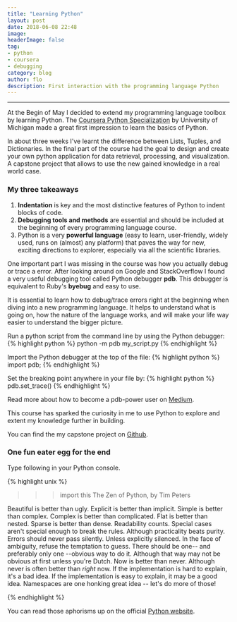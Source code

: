 ```yaml
---
title: "Learning Python"
layout: post
date: 2018-06-08 22:48
image:
headerImage: false
tag:
- python
- coursera
- debugging
category: blog
author: flo
description: First interaction with the programming language Python
---
```

---

At the Begin of May I decided to extend my programming language toolbox by learning Python. The [Coursera Python Specialization](https://www.coursera.org/specializations/python) by University of Michigan made a great first impression to learn the basics of Python.

In about three weeks I've learnt the difference between Lists, Tuples, and Dictionaries. In the final part of the course had the goal to design and create your own python application for data retrieval, processing, and visualization. A capstone project that allows to use the new gained knowledge in a real world case.

### My three takeaways
1. **Indentation** is key and the most distinctive features of Python  to indent blocks of code.
2. **Debugging tools and methods** are essential and should be included at the beginning of every programming language course.
3. Python is a very **powerful language** (easy to learn, user-friendly, widely used, runs on (almost) any platform) that paves the way for new, exciting directions to explorer, especially via  all the scientific libraries.

One important part I was missing in the course was how you actually debug or trace a error. After looking around on Google and StackOverflow I found a very useful debugging tool called Python debugger **pdb**. This debugger is  equivalent to Ruby's **byebug** and easy to use.

It is essential to learn how to debug/trace errors right at the beginning when diving into a new programming language. It helps to understand what is going on, how the nature of the language works, and will make your life way easier to understand the bigger picture.

Run a python script from the command line by using the Python debugger:
{% highlight python %}
  python -m pdb my_script.py
{% endhighlight %}

Import the Python debugger at the top of the file:
{% highlight python %}
  import pdb;
{% endhighlight %}

Set the breaking point anywhere in your file by:
{% highlight python %}
  pdb.set_trace()
{% endhighlight %}

Read more about how to become a pdb-power user on [Medium](https://medium.com/instamojo-matters/become-a-pdb-power-user-e3fc4e2774b2).

This course has sparked the curiosity in me to use Python to explore  and extent my knowledge further in building.

You can find the my capstone project on [Github](https://github.com/florianjosefreheis/tree_register_vienna).

### One fun eater egg for the end

Type following in your Python console.

{% highlight unix %}
  >>> import this
  The Zen of Python, by Tim Peters

  Beautiful is better than ugly.
  Explicit is better than implicit.
  Simple is better than complex.
  Complex is better than complicated.
  Flat is better than nested.
  Sparse is better than dense.
  Readability counts.
  Special cases aren't special enough to break the rules.
  Although practicality beats purity.
  Errors should never pass silently.
  Unless explicitly silenced.
  In the face of ambiguity, refuse the temptation to guess.
  There should be one-- and preferably only one --obvious way to do it.
  Although that way may not be obvious at first unless you're Dutch.
  Now is better than never.
  Although never is often better than *right* now.
  If the implementation is hard to explain, it's a bad idea.
  If the implementation is easy to explain, it may be a good idea.
  Namespaces are one honking great idea -- let's do more of those!
  >>>
{% endhighlight %}

You can read those aphorisms up on the official [Python website](https://www.python.org/dev/peps/pep-0020/).
